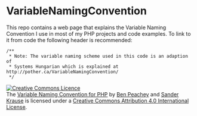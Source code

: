 VariableNamingConvention
========================

This  repo contains a web page that explains the Variable Naming Convention I use in most of my PHP projects and code examples.
To link to it from code the following header is recommended:


    /**
     * Note: The variable naming scheme used in this code is an adaption of 
     * Systems Hungarian which is explained at http://pother.ca/VariableNamingConvention/
     */
     
     
<a rel="license" href="http://creativecommons.org/licenses/by/4.0/"><img alt="Creative Commons Licence" style="border-width:0" src="http://i.creativecommons.org/l/by/4.0/88x31.png" /></a><br /><span xmlns:dct="http://purl.org/dc/terms/" href="http://purl.org/dc/dcmitype/Text" property="dct:title" rel="dct:type">The <a xmlns:dct="http://purl.org/dc/terms/" href="http://pother.ca/VariableNamingConvention/" rel="dct:source">Variable Naming Convention for PHP</a></span> by <a xmlns:cc="http://creativecommons.org/ns#" href="http://pother.ca/" property="cc:attributionName" rel="cc:attributionURL">Ben Peachey</a> and <a xmlns:cc="http://creativecommons.org/ns#" href="https://twitter.com/sanderkrause" property="cc:attributionName" rel="cc:attributionURL">Sander Krause</a> is licensed under a <a rel="license" href="http://creativecommons.org/licenses/by/4.0/">Creative Commons Attribution 4.0 International License</a>.

